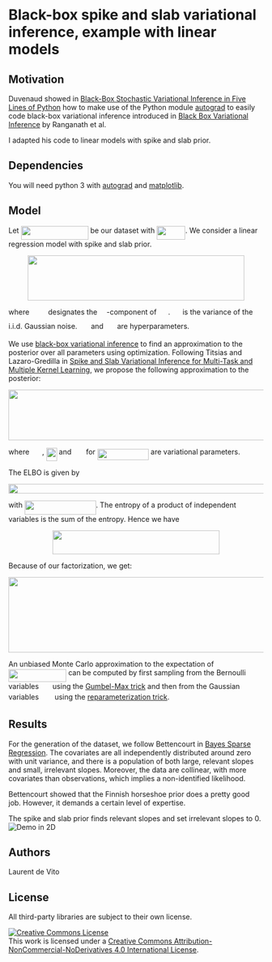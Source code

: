 # Black-box spike and slab variational inference, example with linear models

## Motivation

Duvenaud showed in [Black-Box Stochastic Variational Inference in Five Lines of Python](https://www.cs.toronto.edu/~duvenaud/papers/blackbox.pdf)
how to make use of the Python module [autograd](https://github.com/HIPS/autograd)
to easily code black-box variational inference introduced in [Black Box Variational Inference](http://www.cs.columbia.edu/~blei/papers/RanganathGerrishBlei2014.pdf) by Ranganath et al.

I adapted his code to linear models with spike and slab prior.

## Dependencies
You will need python 3 with [autograd](https://github.com/HIPS/autograd) and [matplotlib](https://matplotlib.org/).

## Model
Let <img src="https://rawgit.com/ldv1/bbvi_spike_and_slab/master/svgs/2ec879977d040ea566976854b814f559.svg?invert_in_darkmode" align=middle width=133.14312pt height=27.656969999999987pt/> be our dataset
with <img src="https://rawgit.com/ldv1/bbvi_spike_and_slab/master/svgs/9dee8ae1f722af54f7ad95f39e060941.svg?invert_in_darkmode" align=middle width=56.56612500000001pt height=27.656969999999987pt/>.
We consider a linear regression model with spike and slab prior.
<p align="center"><img src="https://rawgit.com/ldv1/bbvi_spike_and_slab/master/svgs/f3b4508b42f26a35b1412698c20b66c6.svg?invert_in_darkmode" align=middle width=428.78385000000003pt height=88.93351499999999pt/></p>
where <img src="https://rawgit.com/ldv1/bbvi_spike_and_slab/master/svgs/fa8e0740db409b3997f0c1680b4d3db8.svg?invert_in_darkmode" align=middle width=29.18586pt height=14.155350000000013pt/> designates the <img src="https://rawgit.com/ldv1/bbvi_spike_and_slab/master/svgs/0e51a2dede42189d77627c4d742822c3.svg?invert_in_darkmode" align=middle width=14.433210000000003pt height=14.155350000000013pt/>-component of <img src="https://rawgit.com/ldv1/bbvi_spike_and_slab/master/svgs/815ff1ddd3e4950336c24643f757e41d.svg?invert_in_darkmode" align=middle width=18.959490000000006pt height=14.61206999999998pt/>.
<img src="https://rawgit.com/ldv1/bbvi_spike_and_slab/master/svgs/e6718aa5499c31af3ff15c3c594a7854.svg?invert_in_darkmode" align=middle width=16.535475000000005pt height=26.76201000000001pt/> is the variance of the i.i.d. Gaussian noise.
<img src="https://rawgit.com/ldv1/bbvi_spike_and_slab/master/svgs/51b5a929b95bcaa91a728fbc3c4eb154.svg?invert_in_darkmode" align=middle width=19.189665pt height=14.155350000000013pt/> and <img src="https://rawgit.com/ldv1/bbvi_spike_and_slab/master/svgs/3167b7a401a3798ca0ab37ea2e4b4991.svg?invert_in_darkmode" align=middle width=19.212435000000003pt height=14.155350000000013pt/> are hyperparameters.

We use [black-box variational inference](https://arxiv.org/abs/1401.0118)
to find an approximation to the posterior over all parameters using optimization.
Following Titsias and Lazaro-Gredilla
in [Spike and Slab Variational Inference for Multi-Task and Multiple Kernel Learning](ttps://papers.nips.cc/paper/4305-spike-and-slab-variational-inference-for-multi-task-and-multiple-kernel-learning.pdf),
we propose the following approximation to the posterior:
<p align="center"><img src="https://rawgit.com/ldv1/bbvi_spike_and_slab/master/svgs/3002f7a92cf04b46ef049817d6e01d66.svg?invert_in_darkmode" align=middle width=608.3236499999999pt height=100.14641999999999pt/></p>
where <img src="https://rawgit.com/ldv1/bbvi_spike_and_slab/master/svgs/caa16132408d1ef98631f70f158333ab.svg?invert_in_darkmode" align=middle width=21.56979pt height=14.155350000000013pt/>, <img src="https://rawgit.com/ldv1/bbvi_spike_and_slab/master/svgs/7af59a8c57340aea043283dd5bf8af08.svg?invert_in_darkmode" align=middle width=21.057960000000005pt height=26.76201000000001pt/> and <img src="https://rawgit.com/ldv1/bbvi_spike_and_slab/master/svgs/be447d665f2aa387ed81a35d066e256b.svg?invert_in_darkmode" align=middle width=21.035190000000004pt height=14.155350000000013pt/> for <img src="https://rawgit.com/ldv1/bbvi_spike_and_slab/master/svgs/b553f913b0e35bd1e8abd53012962216.svg?invert_in_darkmode" align=middle width=101.57878500000001pt height=22.46574pt/> are variational parameters.

The ELBO is given by
<p align="center"><img src="https://rawgit.com/ldv1/bbvi_spike_and_slab/master/svgs/4baeef412d6c21d1609d7ff7a94e3a3c.svg?invert_in_darkmode" align=middle width=509.8598999999999pt height=18.639225pt/></p>
with <img src="https://rawgit.com/ldv1/bbvi_spike_and_slab/master/svgs/59ded6f4bf84eeccda7ad2b9773c39f6.svg?invert_in_darkmode" align=middle width=140.99827499999998pt height=27.656969999999987pt/>.
The entropy of a product of independent variables is the sum of the entropy. Hence we have
<p align="center"><img src="https://rawgit.com/ldv1/bbvi_spike_and_slab/master/svgs/709dcc114dfeb44b6dbd488a3b72fbda.svg?invert_in_darkmode" align=middle width=329.604pt height=47.60745pt/></p>
Because of our factorization, we get:
<p align="center"><img src="https://rawgit.com/ldv1/bbvi_spike_and_slab/master/svgs/ce49d3d0f9c9d6affa4ef7f81f423ecd.svg?invert_in_darkmode" align=middle width=835.56495pt height=149.020245pt/></p>

An unbiased Monte Carlo approximation to the expectation  of
<img src="https://rawgit.com/ldv1/bbvi_spike_and_slab/master/svgs/1e0080fd72a8c76998c0700b1d0b1543.svg?invert_in_darkmode" align=middle width=114.22537499999999pt height=24.65759999999998pt/>
can be computed by first sampling from the Bernoulli variables <img src="https://rawgit.com/ldv1/bbvi_spike_and_slab/master/svgs/8752334087e82b4b407bf6f5467c6799.svg?invert_in_darkmode" align=middle width=19.370340000000002pt height=14.155350000000013pt/>
using the [Gumbel-Max trick](https://arxiv.org/abs/1611.01144)
and then from the Gaussian variables <img src="https://rawgit.com/ldv1/bbvi_spike_and_slab/master/svgs/632bb59e30c41191cd91e8dda5c8add4.svg?invert_in_darkmode" align=middle width=23.433465pt height=14.155350000000013pt/>
using the [reparameterization trick](https://arxiv.org/abs/1312.6114).

## Results
For the generation of the dataset, we follow Bettencourt
in [Bayes Sparse Regression](https://betanalpha.github.io/assets/case_studies/bayes_sparse_regression.html).
The covariates are all independently distributed around zero with unit variance,
and there is a population of both large, relevant slopes and small, irrelevant slopes.
Moreover, the data are collinear, with more covariates than observations,
which implies a non-identified likelihood.

Bettencourt showed that the Finnish horseshoe prior does a pretty good job.
However, it demands a certain level of expertise.

The spike and slab prior finds relevant slopes and set irrelevant slopes to 0.  
![Demo in 2D](https://github.com/ldv1/bbvi_spike_and_slab/blob/master/demo.gif)

## Authors
Laurent de Vito

## License
All third-party libraries are subject to their own license.

<a rel="license" href="http://creativecommons.org/licenses/by-nc-nd/4.0/"><img alt="Creative Commons License" style="border-width:0" src="https://i.creativecommons.org/l/by-nc-nd/4.0/88x31.png" /></a><br />This work is licensed under a <a rel="license" href="http://creativecommons.org/licenses/by-nc-nd/4.0/">Creative Commons Attribution-NonCommercial-NoDerivatives 4.0 International License</a>.
